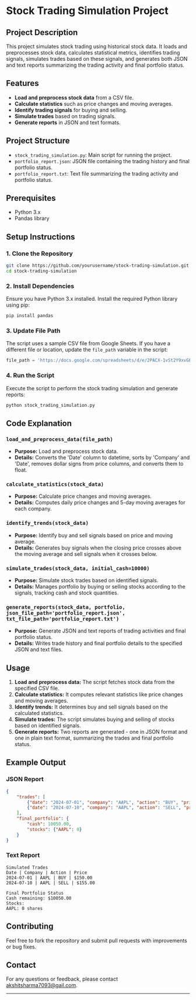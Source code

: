 

# Stock Trading Simulation Project

## Project Description

This project simulates stock trading using historical stock data. It loads and preprocesses stock data, calculates statistical metrics, identifies trading signals, simulates trades based on these signals, and generates both JSON and text reports summarizing the trading activity and final portfolio status.

## Features

- **Load and preprocess stock data** from a CSV file.
- **Calculate statistics** such as price changes and moving averages.
- **Identify trading signals** for buying and selling.
- **Simulate trades** based on trading signals.
- **Generate reports** in JSON and text formats.

## Project Structure

- `stock_trading_simulation.py`: Main script for running the project.
- `portfolio_report.json`: JSON file containing the trading history and final portfolio status.
- `portfolio_report.txt`: Text file summarizing the trading activity and portfolio status.

## Prerequisites

- Python 3.x
- Pandas library

## Setup Instructions

### 1. Clone the Repository

```bash
git clone https://github.com/yourusername/stock-trading-simulation.git
cd stock-trading-simulation
```

### 2. Install Dependencies

Ensure you have Python 3.x installed. Install the required Python library using pip:

```bash
pip install pandas
```

### 3. Update File Path

The script uses a sample CSV file from Google Sheets. If you have a different file or location, update the `file_path` variable in the script:

```python
file_path = 'https://docs.google.com/spreadsheets/d/e/2PACX-1vSt2Y9xvGE-fIGK4Bgqgj86QlKVkVr7a-DESPYea7QRYvjFNZuf5w5I59RDKRTbS0eh61Qmq45M-C4X/pub?output=csv'
```

### 4. Run the Script

Execute the script to perform the stock trading simulation and generate reports:

```bash
python stock_trading_simulation.py
```

## Code Explanation

### `load_and_preprocess_data(file_path)`

- **Purpose:** Load and preprocess stock data.
- **Details:** Converts the 'Date' column to datetime, sorts by 'Company' and 'Date', removes dollar signs from price columns, and converts them to float.

### `calculate_statistics(stock_data)`

- **Purpose:** Calculate price changes and moving averages.
- **Details:** Computes daily price changes and 5-day moving averages for each company.

### `identify_trends(stock_data)`

- **Purpose:** Identify buy and sell signals based on price and moving average.
- **Details:** Generates buy signals when the closing price crosses above the moving average and sell signals when it crosses below.

### `simulate_trades(stock_data, initial_cash=10000)`

- **Purpose:** Simulate stock trades based on identified signals.
- **Details:** Manages portfolio by buying or selling stocks according to the signals, tracking cash and stock quantities.

### `generate_reports(stock_data, portfolio, json_file_path='portfolio_report.json', txt_file_path='portfolio_report.txt')`

- **Purpose:** Generate JSON and text reports of trading activities and final portfolio status.
- **Details:** Writes trade history and final portfolio details to the specified JSON and text files.

## Usage

1. **Load and preprocess data:** The script fetches stock data from the specified CSV file.
2. **Calculate statistics:** It computes relevant statistics like price changes and moving averages.
3. **Identify trends:** It determines buy and sell signals based on the calculated statistics.
4. **Simulate trades:** The script simulates buying and selling of stocks based on identified signals.
5. **Generate reports:** Two reports are generated - one in JSON format and one in plain text format, summarizing the trades and final portfolio status.

## Example Output

### JSON Report

```json
{
    "trades": [
        {"date": "2024-07-01", "company": "AAPL", "action": "BUY", "price": 150.00},
        {"date": "2024-07-10", "company": "AAPL", "action": "SELL", "price": 155.00}
    ],
    "final_portfolio": {
        "cash": 10050.00,
        "stocks": {"AAPL": 0}
    }
}
```

### Text Report

```
Simulated Trades
Date | Company | Action | Price
2024-07-01 | AAPL | BUY | $150.00
2024-07-10 | AAPL | SELL | $155.00

Final Portfolio Status
Cash remaining: $10050.00
Stocks:
AAPL: 0 shares
```

## Contributing

Feel free to fork the repository and submit pull requests with improvements or bug fixes.


## Contact

For any questions or feedback, please contact [akshitsharma7093@gail.com](mailto:your-email@example.com).

---

